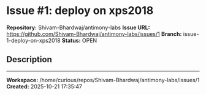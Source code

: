 # Issue #1: deploy on xps2018

**Repository:** Shivam-Bhardwaj/antimony-labs
**Issue URL:** https://github.com/Shivam-Bhardwaj/antimony-labs/issues/1
**Branch:** issue-1-deploy-on-xps2018
**Status:** OPEN

## Description



---

**Workspace:** /home/curious/repos/Shivam-Bhardwaj/antimony-labs/issues/1
**Created:** 2025-10-21 17:35:47
